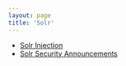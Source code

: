 ```yaml
---
layout: page
title: 'Solr'
---
```


- [Solr Injection](https://github.com/artsploit/solr-injection#solr-parameters-injection-http-smuggling)
- [Solr Security Announcements](https://cwiki.apache.org/confluence/display/solr/SolrSecurity)
